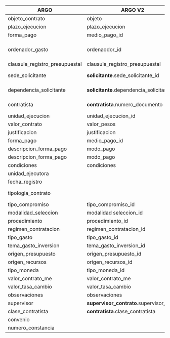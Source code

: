 | **ARGO**        | **ARGO V2**     | **NOTAS**            |
|-----------------|-----------------|----------------------|
| objeto_contrato | objeto |         Igual, mismos datos.             |
| plazo_ejecucion | plazo_ejecucion |                      |
| forma_pago      | medio_pago_id   | Igual, mismos datos. |
| ordenador_gasto | ordenaodor_id   | No parecen ser los datos de ID, revisar DB actual. |
| clausula_registro_presupuestal | clausula_registro_presupuestal | |
| sede_solicitante | **solicitante**.sede_solicitante_id |Se extrae a tabla solicitante.|
| dependencia_solicitante | **solicitante**.dependencia_solicitante_id |Se extrae a tabla solicitante.|
| contratista      | **contratista**.numero_documento   | Cambio de numeric(16) a varchar |
| unidad_ejecucion      | unidad_ejecucion_id   | Igual, mismos datos. |
| valor_contrato      | valor_pesos   | Igual, mismos datos.|
| justificacion      | justificacion   | |
| forma_pago      | medio_pago_id   | Igual, mismos datos. |
| descripcion_forma_pago      | modo_pago   | Igual, mismos datos. |
| descripcion_forma_pago      | modo_pago   | Igual, mismos datos. |
| condiciones      | condiciones   | |
| unidad_ejecutora      | | |
| fecha_registro      |   | |
| tipologia_contrato      | | tipologia_especifica_id o tipo_contrato_id|
| tipo_compromiso | tipo_compromiso_id | Igual, mismos datos.|
| modalidad_seleccion | modalidad seleccion_id | Igual, mismos datos.|
| procedimiento      | procedimiento_id   | Igual, mismos datos. |
| regimen_contratacion      | regimen_contratacion_id   | Igual, mismos datos. |
| tipo_gasto      | tipo_gasto_id   | Igual, mismos datos. |
| tema_gasto_inversion      | tema_gasto_inversion_id   | Igual, mismos datos. |
| origen_presupuesto      | origen_presupuesto_id   | Igual, mismos datos. |
| origen_recursos      | origen_recursos_id   | Igual, mismos datos. |
| tipo_moneda      | tipo_moneda_id   | Igual, mismos datos. |
| valor_contrato_me | valor_contrato_me |                      |
| valor_tasa_cambio | valor_tasa_cambio |                      |
| observaciones | observaciones |                      |
| supervisor | **supervisor_contrato**.supervisor_id |                      |
| clase_contratista | **contratista**.clase_contratista |                      |
| convenio | |                      |
| numero_constancia |  |       No se usa, deprecado.               |



